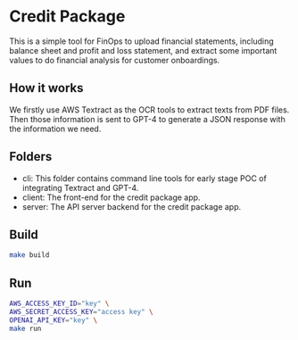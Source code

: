 # Credit Package

This is a simple tool for FinOps to upload financial statements, including balance sheet and profit and loss statement,
and extract some important values to do financial analysis for customer onboardings.

## How it works

We firstly use AWS Textract as the OCR tools to extract texts from PDF files.
Then those information is sent to GPT-4 to generate a JSON response with the information we need.

## Folders

- cli: This folder contains command line tools for early stage POC of integrating Textract and GPT-4.
- client: The front-end for the credit package app.
- server: The API server backend for the credit package app.

## Build

```bash
make build
```

## Run
```bash
AWS_ACCESS_KEY_ID="key" \
AWS_SECRET_ACCESS_KEY="access key" \
OPENAI_API_KEY="key" \
make run
```
